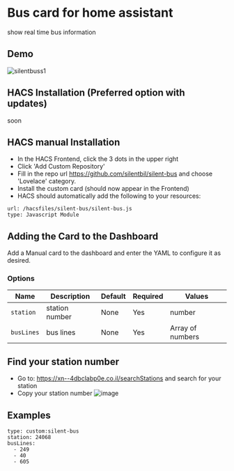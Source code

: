# Bus card for home assistant
show real time bus information

## Demo

![silentbuss1](https://user-images.githubusercontent.com/10948399/235174037-5a644b38-eece-475d-b9bf-6b88140e622f.png)


## HACS Installation (Preferred option with updates)

soon

## HACS manual Installation 
 - In the HACS Frontend, click the 3 dots in the upper right
 - Click 'Add Custom Repository'
 - Fill in the repo url https://github.com/silentbil/silent-bus and choose 'Lovelace' category.
 - Install the custom card (should now appear in the Frontend)
 - HACS should automatically add the following to your resources:
```
url: /hacsfiles/silent-bus/silent-bus.js
type: Javascript Module
```

## Adding the Card to the Dashboard
Add a Manual card to the dashboard and enter the YAML to configure it as desired.

### Options
| Name | Description | Default | Required |  Values |
| --- | --- | --- | --- | --- |
| `station` | station number | None | Yes  | number |
| `busLines` | bus lines | None | Yes | Array of numbers |


## Find your station number

* Go to: https://xn--4dbclabp0e.co.il/searchStations and search for your station
* Copy your station number
![image](https://user-images.githubusercontent.com/10948399/235173621-064ea677-024d-4741-ac97-7d94335edee9.png)


## Examples

```
type: custom:silent-bus
station: 24068
busLines:
  - 249
  - 40
  - 605
```
